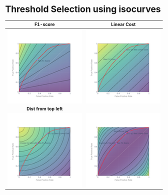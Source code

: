 # Threshold Selection using isocurves
F1-score     | Linear Cost	       
:------------:|:-------------:
![F1](fig96645188@2X.png) |  ![Linear](fig16583647@2X.png) 
**Dist from top left** | | **Mutual Information**
![Circular](fig59529366@2X.png) | ![Mutual Info](fig25596247@2X.png) 
